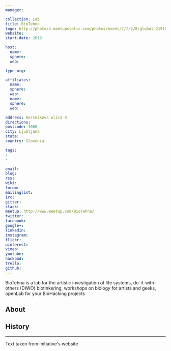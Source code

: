 ```yaml
---
manager:

collection: Lab
title: BioTehna
logo: http://photos4.meetupstatic.com/photos/event/7/f/2/8/global_219152552.jpeg
website:
start-date: 2013

host:
  name:
  sphere:
  web:

type-org:

affiliates:
  name:
  sphere:
  web:
  name:
  sphere:
  web:

address: Kersnikova ulica 4
directions:
postcode: 1000
city: Ljubljana
state:
country: Slovenia

tags:
-
-

email:
blog:
rss:
wiki:
forum:
mailinglist:
irc:
gitter:
slack:
meetup: http://www.meetup.com/BioTehna/
twitter:
facebook:
google+:
linkedin:
instagram:
flickr:
pinterest:
vimeo:
youtube:
hackpad:
trello:
github:
---
```

BioTehna is a lab for the artistic investigation of life systems, do-it-with-others (DIWO) biotinkering, workshops on biology for artists and geeks, openLab for your BioHacking projects
## About

## History

---
Text taken from initiative's website
